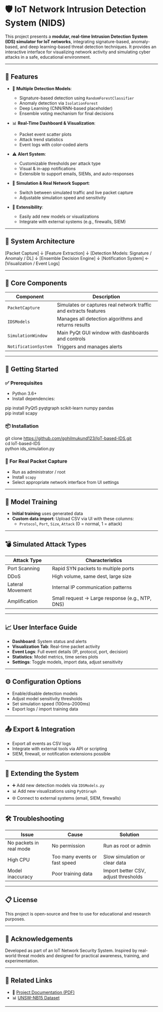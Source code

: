 # 🛡️ IoT Network Intrusion Detection System (NIDS)

This project presents a **modular, real-time Intrusion Detection System (IDS) simulator for IoT networks**, integrating signature-based, anomaly-based, and deep learning-based threat detection techniques. It provides an interactive interface for visualizing network activity and simulating cyber attacks in a safe, educational environment.

---

## 📌 Features

- 🧠 **Multiple Detection Models**:
  - Signature-based detection using `RandomForestClassifier`
  - Anomaly detection via `IsolationForest`
  - Deep Learning (CNN/RNN-based placeholder)
  - Ensemble voting mechanism for final decisions

- 📊 **Real-Time Dashboard & Visualization**:
  - Packet event scatter plots
  - Attack trend statistics
  - Event logs with color-coded alerts

- ⚠️ **Alert System**:
  - Customizable thresholds per attack type
  - Visual & in-app notifications
  - Extensible to support emails, SIEMs, and auto-responses

- 🧪 **Simulation & Real Network Support**:
  - Switch between simulated traffic and live packet capture
  - Adjustable simulation speed and sensitivity

- 🔧 **Extensibility**:
  - Easily add new models or visualizations
  - Integrate with external systems (e.g., firewalls, SIEM)

---

## 📐 System Architecture

[Packet Capture]
      ↓
[Feature Extraction]
      ↓
[Detection Models: Signature / Anomaly / DL]
      ↓
[Ensemble Decision Engine]
      ↓
[Notification System] ← [Visualization / Event Logs]

---

## 🧰 Core Components

| Component           | Description |
|---------------------|-------------|
| `PacketCapture`     | Simulates or captures real network traffic and extracts features |
| `IDSModels`         | Manages all detection algorithms and returns results |
| `SimulationWindow`  | Main PyQt GUI window with dashboards and controls |
| `NotificationSystem`| Triggers and manages alerts |

---

## 🚀 Getting Started

### ✅ Prerequisites

- Python 3.6+
- Install dependencies:

pip install PyQt5 pyqtgraph scikit-learn numpy pandas  
pip install scapy  


### 📦 Installation

git clone https://github.com/gohilmukund123/IoT-based-IDS.git  
cd IoT-based-IDS  
python ids_simulation.py


### 🧪 For Real Packet Capture

- Run as administrator / root
- Install `scapy`
- Select appropriate network interface from UI settings

---

## 🧠 Model Training

- **Initial training** uses generated data
- **Custom data import**: Upload CSV via UI with these columns:
  - `Protocol`, `Port`, `Size`, `Attack` (0 = normal, 1 = attack)

---

## 💣 Simulated Attack Types

| Attack Type         | Characteristics                     |
|---------------------|--------------------------------------|
| Port Scanning       | Rapid SYN packets to multiple ports |
| DDoS                | High volume, same dest, large size  |
| Lateral Movement    | Internal IP communication patterns  |
| Amplification       | Small request → Large response (e.g., NTP, DNS) |

---

## 📈 User Interface Guide

- **Dashboard**: System status and alerts
- **Visualization Tab**: Real-time packet activity
- **Event Logs**: Full event details (IP, protocol, port, decision)
- **Statistics**: Model metrics, time series plots
- **Settings**: Toggle models, import data, adjust sensitivity

---

## ⚙️ Configuration Options

- Enable/disable detection models
- Adjust model sensitivity thresholds
- Set simulation speed (100ms–2000ms)
- Export logs / import training data

---

## 📤 Export & Integration

- Export all events as CSV logs
- Integrate with external tools via API or scripting
- SIEM, firewall, or notification extensions possible

---

## 🧩 Extending the System

- ➕ Add new detection models via `IDSModels.py`
- 📊 Add new visualizations using `PyQtGraph`
- 🌐 Connect to external systems (email, SIEM, firewalls)

---

## 🛠️ Troubleshooting

| Issue | Cause | Solution |
|-------|-------|----------|
| No packets in real mode | No permission | Run as root or admin |
| High CPU | Too many events or fast speed | Slow simulation or clear data |
| Model inaccuracy | Poor training data | Import better CSV, adjust thresholds |

---

## 📋 License

This project is open-source and free to use for educational and research purposes.

---

## 🙌 Acknowledgements

Developed as part of an IoT Network Security System. Inspired by real-world threat models and designed for practical awareness, training, and experimentation. 

---

## 📎 Related Links

- 📘 [Project Documentation (PDF)](./documentation/IoT_IDS.pdf)
- 📊 [UNSW-NB15 Dataset](https://www.unsw.adfa.edu.au/unsw-canberra-cyber/cybersecurity/ADFA-NB15-Datasets/)


---
